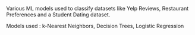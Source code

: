 Various ML models used to classify datasets like Yelp Reviews, Restaurant Preferences and a Student Dating dataset.

Models used :
k-Nearest Neighbors,
Decision Trees,
Logistic Regression
